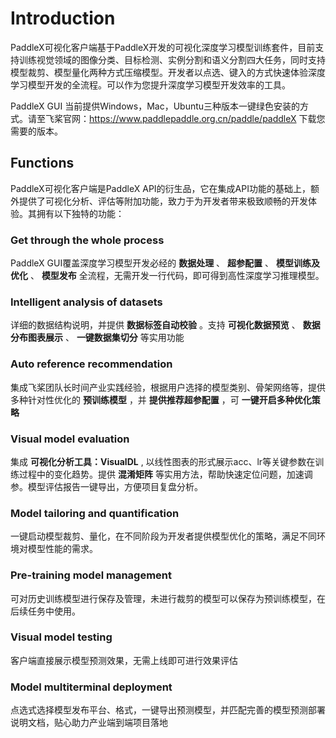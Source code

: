 # Introduction

PaddleX可视化客户端基于PaddleX开发的可视化深度学习模型训练套件，目前支持训练视觉领域的图像分类、目标检测、实例分割和语义分割四大任务，同时支持模型裁剪、模型量化两种方式压缩模型。开发者以点选、键入的方式快速体验深度学习模型开发的全流程。可以作为您提升深度学习模型开发效率的工具。

PaddleX GUI 当前提供Windows，Mac，Ubuntu三种版本一键绿色安装的方式。请至飞桨官网：https://www.paddlepaddle.org.cn/paddle/paddleX 下载您需要的版本。

## Functions
PaddleX可视化客户端是PaddleX API的衍生品，它在集成API功能的基础上，额外提供了可视化分析、评估等附加功能，致力于为开发者带来极致顺畅的开发体验。其拥有以下独特的功能：

### Get through the whole process

PaddleX GUI覆盖深度学习模型开发必经的 **数据处理** 、 **超参配置** 、 **模型训练及优化** 、 **模型发布** 全流程，无需开发一行代码，即可得到高性深度学习推理模型。

### Intelligent analysis of datasets

详细的数据结构说明，并提供 **数据标签自动校验** 。支持 **可视化数据预览** 、 **数据分布图表展示** 、 **一键数据集切分** 等实用功能

### Auto reference recommendation

集成飞桨团队长时间产业实践经验，根据用户选择的模型类别、骨架网络等，提供多种针对性优化的 **预训练模型** ，并 **提供推荐超参配置** ，可 **一键开启多种优化策略**

### Visual model evaluation

集成 **可视化分析工具：VisualDL** , 以线性图表的形式展示acc、lr等关键参数在训练过程中的变化趋势。提供 **混淆矩阵** 等实用方法，帮助快速定位问题，加速调参。模型评估报告一键导出，方便项目复盘分析。

### Model tailoring and quantification

一键启动模型裁剪、量化，在不同阶段为开发者提供模型优化的策略，满足不同环境对模型性能的需求。

### Pre-training model management

可对历史训练模型进行保存及管理，未进行裁剪的模型可以保存为预训练模型，在后续任务中使用。

### Visual model testing

客户端直接展示模型预测效果，无需上线即可进行效果评估

### Model multiterminal deployment

点选式选择模型发布平台、格式，一键导出预测模型，并匹配完善的模型预测部署说明文档，贴心助力产业端到端项目落地

